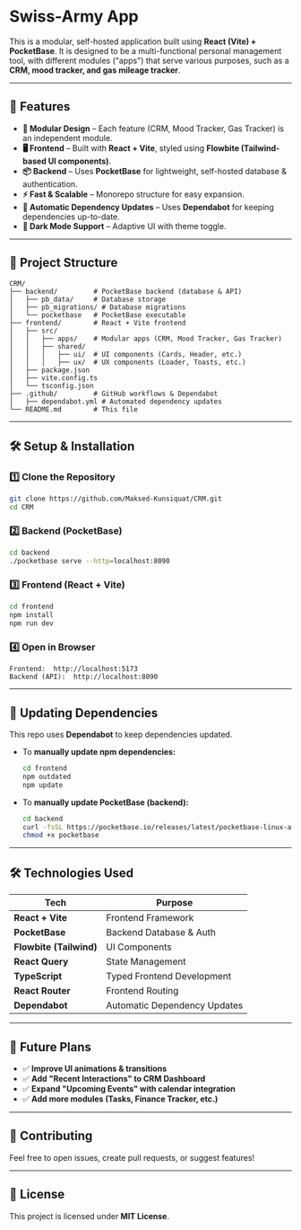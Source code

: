 # Swiss-Army App

This is a modular, self-hosted application built using **React (Vite) + PocketBase**. It is designed to be a multi-functional personal management tool, with different modules ("apps") that serve various purposes, such as a **CRM, mood tracker, and gas mileage tracker**.

---

## 🚀 Features

- **📁 Modular Design** – Each feature (CRM, Mood Tracker, Gas Tracker) is an independent module.
- **🖥️ Frontend** – Built with **React + Vite**, styled using **Flowbite (Tailwind-based UI components)**.
- **📦 Backend** – Uses **PocketBase** for lightweight, self-hosted database & authentication.
- **⚡ Fast & Scalable** – Monorepo structure for easy expansion.
- **🔄 Automatic Dependency Updates** – Uses **Dependabot** for keeping dependencies up-to-date.
- **🌙 Dark Mode Support** – Adaptive UI with theme toggle.

---

## 📂 Project Structure

```
CRM/
├── backend/         # PocketBase backend (database & API)
│   ├── pb_data/     # Database storage
│   ├── pb_migrations/ # Database migrations
│   └── pocketbase   # PocketBase executable
├── frontend/        # React + Vite frontend
│   ├── src/
│   │   ├── apps/    # Modular apps (CRM, Mood Tracker, Gas Tracker)
│   │   ├── shared/
│   │   │   ├── ui/  # UI components (Cards, Header, etc.)
│   │   │   ├── ux/  # UX components (Loader, Toasts, etc.)
│   ├── package.json
│   ├── vite.config.ts
│   └── tsconfig.json
├── .github/         # GitHub workflows & Dependabot
│   ├── dependabot.yml # Automated dependency updates
└── README.md        # This file
```

---

## 🛠️ Setup & Installation

### **1️⃣ Clone the Repository**
```sh
git clone https://github.com/Maksed-Kunsiquat/CRM.git
cd CRM
```

### **2️⃣ Backend (PocketBase)**
```sh
cd backend
./pocketbase serve --http=localhost:8090
```

### **3️⃣ Frontend (React + Vite)**
```sh
cd frontend
npm install
npm run dev
```

### **4️⃣ Open in Browser**
```
Frontend:  http://localhost:5173
Backend (API):  http://localhost:8090
```

---

## 🔄 Updating Dependencies

This repo uses **Dependabot** to keep dependencies updated.

- To **manually update npm dependencies:**
  ```sh
  cd frontend
  npm outdated
  npm update
  ```
- To **manually update PocketBase (backend):**
  ```sh
  cd backend
  curl -fsSL https://pocketbase.io/releases/latest/pocketbase-linux-amd64 > pocketbase
  chmod +x pocketbase
  ```

---

## 🛠️ Technologies Used

| Tech | Purpose |
|------|---------|
| **React + Vite** | Frontend Framework |
| **PocketBase** | Backend Database & Auth |
| **Flowbite (Tailwind)** | UI Components |
| **React Query** | State Management |
| **TypeScript** | Typed Frontend Development |
| **React Router** | Frontend Routing |
| **Dependabot** | Automatic Dependency Updates |

---

## 📌 Future Plans
- ✅ **Improve UI animations & transitions**
- ✅ **Add "Recent Interactions" to CRM Dashboard**
- ✅ **Expand "Upcoming Events" with calendar integration**
- ✅ **Add more modules (Tasks, Finance Tracker, etc.)**

---

## 🤝 Contributing
Feel free to open issues, create pull requests, or suggest features!

---

## 📜 License
This project is licensed under **MIT License**.

